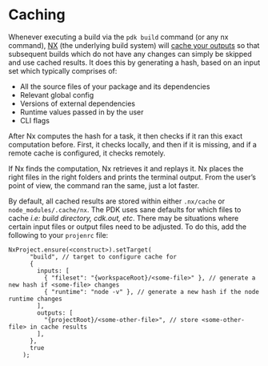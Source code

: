 # Caching

Whenever executing a build via the `pdk build` command (or any nx command), [NX](https://nx.dev/) (the underlying build system) will [cache your outputs](https://nx.dev/concepts/how-caching-works) so that subsequent builds which do not have any changes can simply be skipped and use cached results. It does this by generating a hash, based on an input set which typically comprises of:

- All the source files of your package and its dependencies
- Relevant global config
- Versions of external dependencies
- Runtime values passed in by the user
- CLI flags

After Nx computes the hash for a task, it then checks if it ran this exact computation before. First, it checks locally, and then if it is missing, and if a remote cache is configured, it checks remotely.

If Nx finds the computation, Nx retrieves it and replays it. Nx places the right files in the right folders and prints the terminal output. From the user’s point of view, the command ran the same, just a lot faster.

By default, all cached results are stored within either `.nx/cache` or `node_modules/.cache/nx`. The PDK uses sane defaults for which files to cache _i.e: build directory, cdk.out, etc_. There may be situations where certain input files or output files need to be adjusted. To do this, add the following to your `projenrc` file:

```
NxProject.ensure(<construct>).setTarget(
      "build", // target to configure cache for
      {
        inputs: [
          { "fileset": "{workspaceRoot}/<some-file>" }, // generate a new hash if <some-file> changes   
          { "runtime": "node -v" }, // generate a new hash if the node runtime changes
        ],
        outputs: [
          "{projectRoot}/<some-other-file>", // store <some-other-file> in cache results
        ],
      },
      true
    );
```
